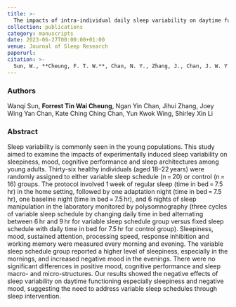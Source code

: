 ```yaml
---
title: >-
  The impacts of intra-individual daily sleep variability on daytime functioning and sleep architecture in healthy young adults: An experimental study
collection: publications
category: manuscripts
date: 2023-06-27T00:00:00+01:00
venue: Journal of Sleep Research
paperurl:
citation: >-
  Sun, W., **Cheung, F. T. W.**, Chan, N. Y., Zhang, J., Chan, J. W. Y., Chan, K. C. C., Wing, Y. K., & Li, S. X. (2024). The impacts of intra-individual daily sleep variability on daytime functioning and sleep architecture in healthy young adults: An experimental study. Journal of sleep research, 33(3), e13967.
---
```

### Authors
Wanqi Sun, **Forrest Tin Wai Cheung**, Ngan Yin Chan, Jihui Zhang, Joey Wing Yan Chan, Kate Ching Ching Chan, Yun Kwok Wing, Shirley Xin Li

### Abstract
Sleep variability is commonly seen in the young populations. This study aimed to examine the impacts of experimentally induced sleep variability on sleepiness, mood, cognitive performance and sleep architectures among young adults. Thirty-six healthy individuals (aged 18–22 years) were randomly assigned to either variable sleep schedule (n = 20) or control (n = 16) groups. The protocol involved 1 week of regular sleep (time in bed = 7.5 hr) in the home setting, followed by one adaptation night (time in bed = 7.5 hr), one baseline night (time in bed = 7.5 hr), and 6 nights of sleep manipulation in the laboratory monitored by polysomnography (three cycles of variable sleep schedule by changing daily time in bed alternating between 6 hr and 9 hr for variable sleep schedule group versus fixed sleep schedule with daily time in bed for 7.5 hr for control group). Sleepiness, mood, sustained attention, processing speed, response inhibition and working memory were measured every morning and evening. The variable sleep schedule group reported a higher level of sleepiness, especially in the mornings, and increased negative mood in the evenings. There were no significant differences in positive mood, cognitive performance and sleep macro- and micro-structures. Our results showed the negative effects of sleep variability on daytime functioning especially sleepiness and negative mood, suggesting the need to address variable sleep schedules through sleep intervention.